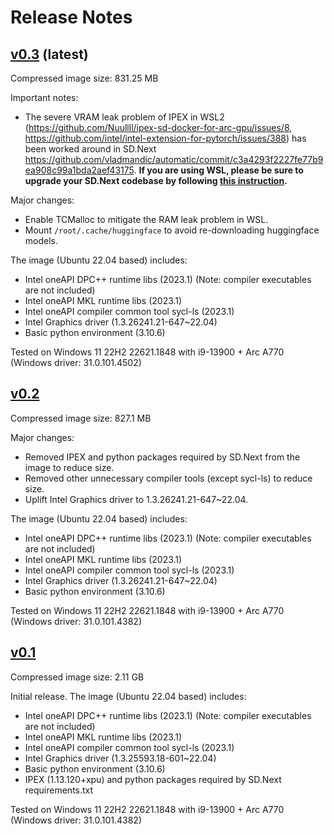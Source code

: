 # Release Notes

## [v0.3](https://hub.docker.com/layers/nuullll/ipex-arc-sd/v0.3/images/sha256-accb961e63a14b92567e7c594ad5222fd4592a40b8e3c5a76310a70257b1f00e?context=explore) (latest)

Compressed image size: 831.25 MB

Important notes:

* The severe VRAM leak problem of IPEX in WSL2 (https://github.com/Nuullll/ipex-sd-docker-for-arc-gpu/issues/8, https://github.com/intel/intel-extension-for-pytorch/issues/388) has been worked around in SD.Next https://github.com/vladmandic/automatic/commit/c3a4293f2227fe77b9ea908c99a1bda2aef43175. **If you are using WSL, please be sure to upgrade your SD.Next codebase by following [this instruction](getting-started.md#upgrade-sdnext-source-code).**

Major changes:

* Enable TCMalloc to mitigate the RAM leak problem in WSL.
* Mount `/root/.cache/huggingface` to avoid re-downloading huggingface models.

The image (Ubuntu 22.04 based) includes:

- Intel oneAPI DPC++ runtime libs (2023.1) (Note: compiler executables are not included)
- Intel oneAPI MKL runtime libs (2023.1)
- Intel oneAPI compiler common tool sycl-ls (2023.1)
- Intel Graphics driver (1.3.26241.21-647~22.04)
- Basic python environment (3.10.6)

Tested on Windows 11 22H2 22621.1848 with i9-13900 + Arc A770 (Windows driver: 31.0.101.4502)

## [v0.2](https://hub.docker.com/layers/nuullll/ipex-arc-sd/v0.2/images/sha256-58f7c7ae5b837b427623472a23582c1b4ecbd49460d245ddcb533e721cb396db?context=explore)

Compressed image size: 827.1 MB

Major changes:
- Removed IPEX and python packages required by SD.Next from the image to reduce size.
- Removed other unnecessary compiler tools (except sycl-ls) to reduce size.
- Uplift Intel Graphics driver to 1.3.26241.21-647~22.04.

The image (Ubuntu 22.04 based) includes:

- Intel oneAPI DPC++ runtime libs (2023.1) (Note: compiler executables are not included)
- Intel oneAPI MKL runtime libs (2023.1)
- Intel oneAPI compiler common tool sycl-ls (2023.1)
- Intel Graphics driver (1.3.26241.21-647~22.04)
- Basic python environment (3.10.6)

Tested on Windows 11 22H2 22621.1848 with i9-13900 + Arc A770 (Windows driver: 31.0.101.4382)

## [v0.1](https://hub.docker.com/layers/nuullll/ipex-arc-sd/v0.1/images/sha256-5c00e46920a396a2b1c69e5ad24218883ba205afe6d59ce153f12f684ef2c006)

Compressed image size: 2.11 GB

Initial release. The image (Ubuntu 22.04 based) includes:

- Intel oneAPI DPC++ runtime libs (2023.1) (Note: compiler executables are not included)
- Intel oneAPI MKL runtime libs (2023.1)
- Intel oneAPI compiler common tool sycl-ls (2023.1)
- Intel Graphics driver (1.3.25593.18-601~22.04)
- Basic python environment (3.10.6)
- IPEX (1.13.120+xpu) and python packages required by SD.Next requirements.txt

Tested on Windows 11 22H2 22621.1848 with i9-13900 + Arc A770 (Windows driver: 31.0.101.4382)
